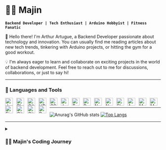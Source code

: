 # 🧙‍♂️ Majin

**`Backend Developer | Tech Enthusiast | Arduino Hobbyist | Fitness Fanatic`**

👋 Hello there! I'm Arthur Artugue, a Backend Developer passionate about technology and innovation. You can usually find me reading articles about new tech trends, tinkering with Arduino projects, or hitting the gym for a good workout.

💡 I'm always eager to learn and collaborate on exciting projects in the world of backend development. Feel free to reach out to me for discussions, collaborations, or just to say hi!


---

### 🧰 Languages and Tools
                  
<img align="left" alt="Java" width="25px" style="padding-right:8px;" src="https://cdn.jsdelivr.net/gh/devicons/devicon/icons/java/java-original.svg"/>            
<img align="left" alt="Php" width="25px" style="padding-right:8px;" src="https://cdn.jsdelivr.net/gh/devicons/devicon@latest/icons/php/php-original.svg"/>             
<img align="left" alt="C#" width="25px" style="padding-right:8px;" src="https://cdn.jsdelivr.net/gh/devicons/devicon@latest/icons/csharp/csharp-original.svg"/>  
<img align="left" alt="HTML" width="25px" style="padding-right:8px;" src="https://cdn.jsdelivr.net/gh/devicons/devicon/icons/html5/html5-plain.svg" />
<img align="left" alt="CSS" width="25px" style="padding-right:8px;" src="https://cdn.jsdelivr.net/gh/devicons/devicon/icons/css3/css3-plain.svg" />
<img align="left" alt="JavaScript" width="25px" style="padding-right:8px;" src="https://cdn.jsdelivr.net/gh/devicons/devicon/icons/javascript/javascript-plain.svg" />
<img align="left" alt="TypeScript" width="25px" style="padding-right:8px;" src="https://cdn.jsdelivr.net/gh/devicons/devicon/icons/typescript/typescript-plain.svg" />
<img align="left" alt="React" width="25px" style="padding-right:8px;" src="https://cdn.jsdelivr.net/gh/devicons/devicon@latest/icons/react/react-original.svg"/> 
<img align="left" alt="NodeJS" width="25px" style="padding-right:8px;" src="https://cdn.jsdelivr.net/gh/devicons/devicon/icons/nodejs/nodejs-original.svg" />
<img align="left" alt="NextJs" width="25px" style="padding-right:8px;" src="https://cdn.jsdelivr.net/gh/devicons/devicon@latest/icons/nextjs/nextjs-original.svg"/>  
<img align="left" alt="Flutter" width="25px" style="padding-right:8px;" src="https://cdn.jsdelivr.net/gh/devicons/devicon@latest/icons/flutter/flutter-original.svg"/>          
<img align="left" alt="Android" width="25px" style="padding-right:8px;" src="https://cdn.jsdelivr.net/gh/devicons/devicon@latest/icons/android/android-original.svg"/>
<img align="left" alt="Mysql" width="25px" style="padding-right:8px;" src="https://cdn.jsdelivr.net/gh/devicons/devicon@latest/icons/mysql/mysql-original-wordmark.svg"/>          
<img align="left" alt="MonggoDB" width="25px" style="padding-right:8px;" src="https://cdn.jsdelivr.net/gh/devicons/devicon@latest/icons/mongodb/mongodb-original.svg"/> 
<img align="left" alt="Firebase" width="25px" style="padding-right:8px;" src="https://cdn.jsdelivr.net/gh/devicons/devicon@latest/icons/firebase/firebase-original.svg"/> 
<img align="left" alt="Git" width="25px" style="padding-right:8px;" src="https://cdn.jsdelivr.net/gh/devicons/devicon/icons/git/git-original.svg" />
<img align="left" alt="GitHub" width="25px" style="padding-right:8px;" src="https://cdn.jsdelivr.net/gh/devicons/devicon/icons/github/github-original.svg" />
<img align="left" alt="Bash" width="25px" style="padding-right:8px;" src="https://cdn.jsdelivr.net/gh/devicons/devicon/icons/bash/bash-original.svg" />
<br />

---

![Anurag's GitHub stats](https://github-readme-stats.vercel.app/api?username=anuraghazra&theme=dark&show_icons=true)
[![Top Langs](https://github-readme-stats.vercel.app/api/top-langs/?username=anuraghazra&layout=donut)](https://github.com/anuraghazra/github-readme-stats)

---


<details>
 <summary><h3>👨‍💻 Majin's Coding Journey</h3></summary>
   My journey into the world of programming was unexpected, as I initially envisioned a career in architecture or engineering. Circumstances led me to pursue a course in computer science, a path I hadn't previously considered. Yet, it turned out to be a serendipitous turn of events, as I discovered a newfound passion and purpose within the field. While I hadn't contemplated this career path before, I soon realized that it was where my heart truly belonged. At first, the transition was challenging, but with time, I found solace in overcoming those initial obstacles. Each hurdle became an opportunity for personal growth and development. I am grateful for stumbling upon a field that ignites my passion and allows me to wholeheartedly invest myself in my work. Despite the uncertainties that initially surrounded my journey, I have come to embrace the challenges and relish the rewards that come with them. Through perseverance and determination, I continue to push myself to new heights, eager to explore all that the world of programming has to offer.


